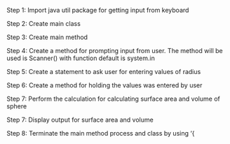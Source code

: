 Step 1: Import java util package for getting input from keyboard

Step 2: Create main class

Step 3: Create main method

Step 4: Create a method for prompting input from user. The method will be used is Scanner()
with function default is system.in

Step 5: Create a statement to ask user for entering values of radius

Step 6: Create a method for holding the values was entered by user

Step 7: Perform the calculation for calculating surface area and volume of sphere

Step 7: Display output for surface area and volume

Step 8: Terminate the main method process and class by using ‘{
